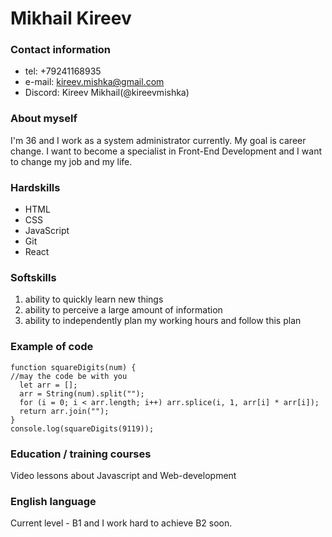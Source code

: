 # Mikhail Kireev
### Contact information
* tel: +79241168935
* e-mail: kireev.mishka@gmail.com
* Discord: Kireev Mikhail(@kireevmishka)
### About myself
I'm 36 and I work as a system administrator currently. My goal is career change. I want to become a specialist in Front-End Development and I want to change my job and my life.

### Hardskills
* HTML
* CSS
* JavaScript
* Git
* React
### Softskills
1. ability to quickly learn new things
2. ability to perceive a large amount of information
3. ability to independently plan my working hours and follow this plan
### Example of code
```
function squareDigits(num) {
//may the code be with you
  let arr = [];
  arr = String(num).split("");
  for (i = 0; i < arr.length; i++) arr.splice(i, 1, arr[i] * arr[i]);
  return arr.join("");
}
console.log(squareDigits(9119));
```
### Education / training courses
Video lessons about Javascript and Web-development
### English language
Current level - B1 and I work hard to achieve B2 soon.
